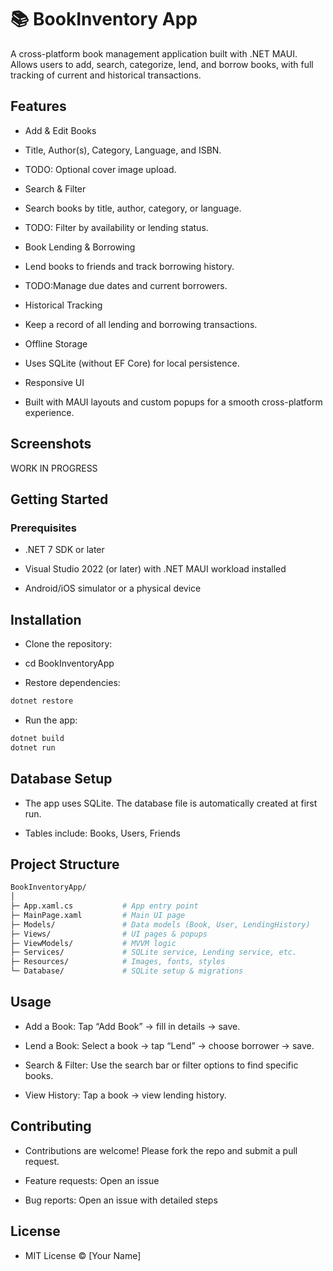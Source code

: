 # 📚 BookInventory App

A cross-platform book management application built with .NET MAUI.
Allows users to add, search, categorize, lend, and borrow books, with full tracking of current and historical transactions.

## Features

- Add & Edit Books

- Title, Author(s), Category, Language, and ISBN.

- TODO: Optional cover image upload.

- Search & Filter

- Search books by title, author, category, or language.

- TODO: Filter by availability or lending status.

- Book Lending & Borrowing

- Lend books to friends and track borrowing history.

- TODO:Manage due dates and current borrowers.

- Historical Tracking

- Keep a record of all lending and borrowing transactions.

- Offline Storage

- Uses SQLite (without EF Core) for local persistence.

- Responsive UI

- Built with MAUI layouts and custom popups for a smooth cross-platform experience.

## Screenshots

WORK IN PROGRESS

## Getting Started
### Prerequisites

- .NET 7 SDK or later

- Visual Studio 2022 (or later) with .NET MAUI workload installed

- Android/iOS simulator or a physical device

## Installation

- Clone the repository:

- cd BookInventoryApp


- Restore dependencies:
  
```csharp
dotnet restore
```

- Run the app:

```csharp
dotnet build
dotnet run
```

## Database Setup

- The app uses SQLite. The database file is automatically created at first run.

- Tables include: Books, Users, Friends

## Project Structure

```bash
BookInventoryApp/
│
├─ App.xaml.cs           # App entry point
├─ MainPage.xaml         # Main UI page
├─ Models/               # Data models (Book, User, LendingHistory)
├─ Views/                # UI pages & popups
├─ ViewModels/           # MVVM logic
├─ Services/             # SQLite service, Lending service, etc.
├─ Resources/            # Images, fonts, styles
└─ Database/             # SQLite setup & migrations
```

## Usage

- Add a Book: Tap “Add Book” → fill in details → save.

- Lend a Book: Select a book → tap “Lend” → choose borrower → save.

- Search & Filter: Use the search bar or filter options to find specific books.

- View History: Tap a book → view lending history.

## Contributing

- Contributions are welcome! Please fork the repo and submit a pull request.

- Feature requests: Open an issue

- Bug reports: Open an issue with detailed steps

## License

- MIT License © [Your Name]
